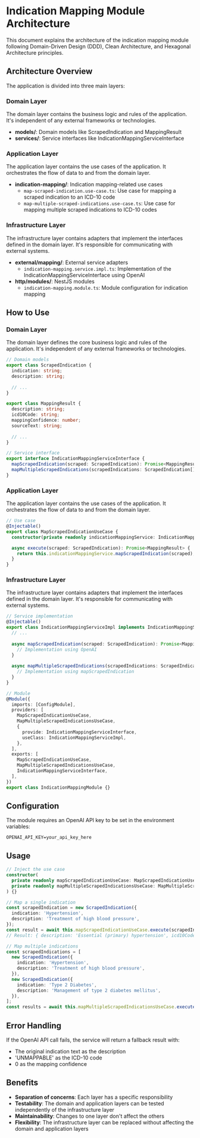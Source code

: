 # Indication Mapping Module Architecture

This document explains the architecture of the indication mapping module following Domain-Driven Design (DDD), Clean Architecture, and Hexagonal Architecture principles.

## Architecture Overview

The application is divided into three main layers:

### Domain Layer

The domain layer contains the business logic and rules of the application. It's independent of any external frameworks or technologies.

- **models/**: Domain models like ScrapedIndication and MappingResult
- **services/**: Service interfaces like IndicationMappingServiceInterface

### Application Layer

The application layer contains the use cases of the application. It orchestrates the flow of data to and from the domain layer.

- **indication-mapping/**: Indication mapping-related use cases
  - `map-scraped-indication.use-case.ts`: Use case for mapping a scraped indication to an ICD-10 code
  - `map-multiple-scraped-indications.use-case.ts`: Use case for mapping multiple scraped indications to ICD-10 codes

### Infrastructure Layer

The infrastructure layer contains adapters that implement the interfaces defined in the domain layer. It's responsible for communicating with external systems.

- **external/mapping/**: External service adapters
  - `indication-mapping.service.impl.ts`: Implementation of the IndicationMappingServiceInterface using OpenAI
- **http/modules/**: NestJS modules
  - `indication-mapping.module.ts`: Module configuration for indication mapping

## How to Use

### Domain Layer

The domain layer defines the core business logic and rules of the application. It's independent of any external frameworks or technologies.

```typescript
// Domain models
export class ScrapedIndication {
  indication: string;
  description: string;
  
  // ...
}

export class MappingResult {
  description: string;
  icd10Code: string;
  mappingConfidence: number;
  sourceText: string;
  
  // ...
}

// Service interface
export interface IndicationMappingServiceInterface {
  mapScrapedIndication(scraped: ScrapedIndication): Promise<MappingResult>;
  mapMultipleScrapedIndications(scrapedIndications: ScrapedIndication[]): Promise<MappingResult[]>;
}
```

### Application Layer

The application layer contains the use cases of the application. It orchestrates the flow of data to and from the domain layer.

```typescript
// Use case
@Injectable()
export class MapScrapedIndicationUseCase {
  constructor(private readonly indicationMappingService: IndicationMappingServiceInterface) {}

  async execute(scraped: ScrapedIndication): Promise<MappingResult> {
    return this.indicationMappingService.mapScrapedIndication(scraped);
  }
}
```

### Infrastructure Layer

The infrastructure layer contains adapters that implement the interfaces defined in the domain layer. It's responsible for communicating with external systems.

```typescript
// Service implementation
@Injectable()
export class IndicationMappingServiceImpl implements IndicationMappingServiceInterface {
  // ...
  
  async mapScrapedIndication(scraped: ScrapedIndication): Promise<MappingResult> {
    // Implementation using OpenAI
  }
  
  async mapMultipleScrapedIndications(scrapedIndications: ScrapedIndication[]): Promise<MappingResult[]> {
    // Implementation using mapScrapedIndication
  }
}

// Module
@Module({
  imports: [ConfigModule],
  providers: [
    MapScrapedIndicationUseCase,
    MapMultipleScrapedIndicationsUseCase,
    {
      provide: IndicationMappingServiceInterface,
      useClass: IndicationMappingServiceImpl,
    },
  ],
  exports: [
    MapScrapedIndicationUseCase,
    MapMultipleScrapedIndicationsUseCase,
    IndicationMappingServiceInterface,
  ],
})
export class IndicationMappingModule {}
```

## Configuration

The module requires an OpenAI API key to be set in the environment variables:

```
OPENAI_API_KEY=your_api_key_here
```

## Usage

```typescript
// Inject the use case
constructor(
  private readonly mapScrapedIndicationUseCase: MapScrapedIndicationUseCase,
  private readonly mapMultipleScrapedIndicationsUseCase: MapMultipleScrapedIndicationsUseCase,
) {}

// Map a single indication
const scrapedIndication = new ScrapedIndication({
  indication: 'Hypertension',
  description: 'Treatment of high blood pressure',
});
const result = await this.mapScrapedIndicationUseCase.execute(scrapedIndication);
// Result: { description: 'Essential (primary) hypertension', icd10Code: 'I10', mappingConfidence: 0.95, sourceText: 'Hypertension - Treatment of high blood pressure' }

// Map multiple indications
const scrapedIndications = [
  new ScrapedIndication({
    indication: 'Hypertension',
    description: 'Treatment of high blood pressure',
  }),
  new ScrapedIndication({
    indication: 'Type 2 Diabetes',
    description: 'Management of type 2 diabetes mellitus',
  }),
];
const results = await this.mapMultipleScrapedIndicationsUseCase.execute(scrapedIndications);
```

## Error Handling

If the OpenAI API call fails, the service will return a fallback result with:
- The original indication text as the description
- 'UNMAPPABLE' as the ICD-10 code
- 0 as the mapping confidence

## Benefits

- **Separation of concerns**: Each layer has a specific responsibility
- **Testability**: The domain and application layers can be tested independently of the infrastructure layer
- **Maintainability**: Changes to one layer don't affect the others
- **Flexibility**: The infrastructure layer can be replaced without affecting the domain and application layers